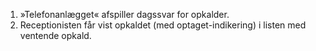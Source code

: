 1. »Telefonanlægget« afspiller dagssvar for opkalder.
1. Receptionisten får vist opkaldet (med optaget-indikering) i listen med ventende opkald.
